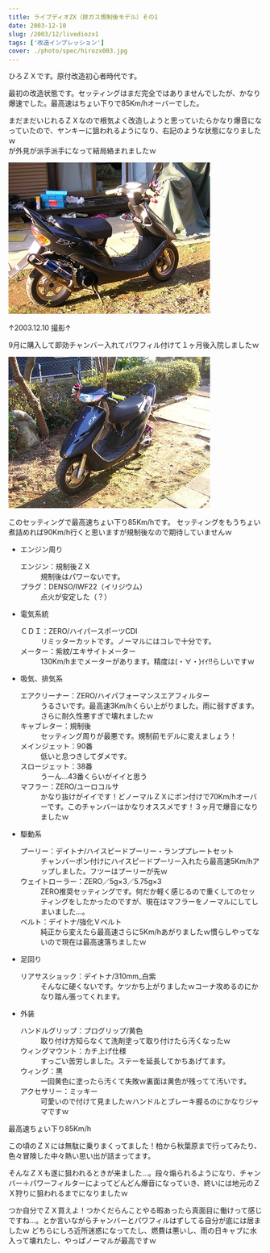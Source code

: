 ```yaml
---
title: ライブディオZX（排ガス規制後モデル）その1
date: 2003-12-10
slug: /2003/12/livediozx1
tags: ['改造インプレッション']
cover: ./photo/spec/hirozx003.jpg
---
```

<p class="sentence">ひろＺＸです。原付改造初心者時代です。</p>
<p class="sentence">最初の改造状態です。セッティングはまだ完全ではありませんでしたが、かなり爆速でした。最高速はちょい下りで85Km/hオーバーでした。</p>
<p class="sentence spacing10">まだまだいじれるＺＸなので根気よく改造しようと思っていたらかなり爆音になっていたので、ヤンキーに狙われるようになり、右記のような状態になりましたｗ<br>が外見が派手派手になって結局絡まれましたｗ </p>
<div class="center spacing"><img class="img-fluid" src="./photo/spec/hirozx003.jpg" alt=""></div>
<p class="sentence">↑2003.12.10 撮影↑</p>
<p class="sentence spacing10">9月に購入して即効チャンバー入れてパワフィル付けて１ヶ月後入院しましたｗ</p>
<div class="center spacing"><img class="img-fluid" src="./photo/spec/hirozx004.jpg" alt=""></div>
<p class="sentence spacing10">このセッティングで最高速ちょい下り85Km/hです。 セッティングをもうちょい煮詰めれば90Km/h行くと思いますが規制後なので期待していませんｗ</p>

<ul>
<li class="large">エンジン周り
	<dl class="descriptions">
	<dt>エンジン：規制後ＺＸ</dt>
	<dd class="spacing10">規制後はパワーないです。</dd>
	<dt>プラグ：DENSO/IWF22（イリジウム）</dt>
	<dd class="spacing10">点火が安定した（？）</dd>
	</dl>
</li>
<li class="large">電気系統
	<dl class="descriptions">
	<dt>ＣＤＩ：ZERO/ハイパースポーツCDI</dt>
	<dd class="spacing10">リミッターカットです。ノーマルにはコレで十分です。</dd>
	<dt>メーター：紫紋/エキサイトメーター</dt>
	<dd class="spacing10">130Km/hまでメーターがあります。精度は(・∀・)ｲｲ!!らしいですｗ</dd>
	</dl>
</li>
<li class="large">吸気、排気系
	<dl class="descriptions">
	<dt>エアクリーナー：ZERO/ハイパフォーマンスエアフィルター</dt>
	<dd class="spacing10">うるさいです。最高速3Km/hくらい上がりました。雨に弱すぎます。さらに耐久性悪すぎで壊れましたｗ</dd>
	<dt>キャブレター：規制後</dt>
	<dd class="spacing10">セッティング周りが最悪です。規制前モデルに変えましょう！</dd>
	<dt>メインジェット：90番</dt>
	<dd class="spacing10">低いと息つきしてダメです。</dd>
	<dt>スロージェット：38番</dt>
	<dd class="spacing10">うーん...43番くらいがイイと思う</dd>
	<dt>マフラー：ZERO/ユーロコルサ</dt>
	<dd class="spacing10">かなり抜けがイイです！どノーマルＺＸにポン付けで70Km/hオーバーです。このチャンバーはかなりオススメです！３ヶ月で爆音になりましたｗ</dd>
	</dl>
</li>
<li class="large">駆動系
	<dl class="descriptions">
	<dt>プーリー：デイトナ/ハイスピードプーリー・ランププレートセット</dt>
	<dd class="spacing10">チャンバーポン付けにハイスピードプーリー入れたら最高速5Km/hアップしました。フツーはプーリーが先ｗ</dd>
	<dt>ウェイトローラー：ZERO／5g×3／5.75g×3</dt>
	<dd class="spacing10">ZERO推奨セッティングです。何だか軽く感じるので重くしてのセッティングをしたかったのですが、現在はマフラーをノーマルにしてしまいました...。</dd>
	<dt>ベルト：デイトナ/強化Ｖベルト</dt>
	<dd class="spacing10">純正から変えたら最高速さらに5Km/hあがりましたｗ慣らしやってないので現在は最高速落ちましたｗ</dd>
	</dl>
</li>
<li class="large">足回り
	<dl class="descriptions">
	<dt>リアサスショック：デイトナ/310mm_白紫</dt>
	<dd class="spacing10">そんなに硬くないです。ケツかち上がりましたｗコーナ攻めるのにかなり踏ん張ってくれます。</dd>
	</dl>
</li>
<li class="large">外装
	<dl class="descriptions">
	<dt>ハンドルグリップ：プログリップ/黄色</dt>
	<dd class="spacing10">取り付け方知らなくて洗剤塗って取り付けたら汚くなったｗ</dd>
	<dt>ウィングマウント：カチ上げ仕様</dt>
	<dd class="spacing10">すっごい苦労しました。ステーを延長してかちあげてます。</dd>
	<dt>ウィング：黒</dt>
	<dd class="spacing10">一回黄色に塗ったら汚くて失敗ｗ裏面は黄色が残ってて汚いです。</dd>
	<dt>アクセサリー：ミッキー</dt>
	<dd class="spacing10">可愛いので付けて見ましたｗハンドルとブレーキ握るのにかなりジャマですｗ</dd>
	</dl>
</li>
</ul>

<p class="sentence">最高速ちょい下り85Km/h</p>
<p class="sentence">この頃のＺＸには無駄に乗りまくってました！柏から秋葉原まで行ってみたり、色々冒険した中々熱い思い出が詰まってます。</p>
<p class="sentence">そんなＺＸも遂に狙われるときが来ました...。段々煽られるようになり、チャンバー＋パワーフィルターによってどんどん爆音になっていき、終いには地元のＺＸ狩りに狙われるまでになりましたｗ</p>
<p class="sentence">つか自分でＺＸ買えよ！つかくだらんことやる暇あったら真面目に働けって感じですね...。とか言いながらチャンバーとパワフィルはずしてる自分が底には居ましたｗ どちらにしろ近所迷惑になってたし、燃費は悪いし、雨の日キャブに水入って壊れたし、やっぱノーマルが最高ですｗ</p>

